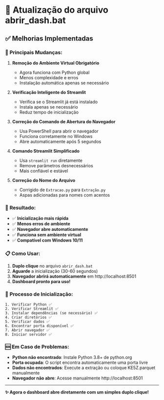 # 🚀 Atualização do arquivo abrir_dash.bat

## ✅ Melhorias Implementadas

### 🔧 **Principais Mudanças:**

1. **Remoção do Ambiente Virtual Obrigatório**
   - Agora funciona com Python global
   - Menos complexidade e erros
   - Instalação automática apenas se necessário

2. **Verificação Inteligente do Streamlit**
   - Verifica se o Streamlit já está instalado
   - Instala apenas se necessário
   - Reduz tempo de inicialização

3. **Correção do Comando de Abertura do Navegador**
   - Usa PowerShell para abrir o navegador
   - Funciona corretamente no Windows
   - Abre automaticamente após 5 segundos

4. **Comando Streamlit Simplificado**
   - Usa `streamlit run` diretamente
   - Remove parâmetros desnecessários
   - Mais confiável e estável

5. **Correção do Nome do Arquivo**
   - Corrigido de `Extracao.py` para `Extração.py`
   - Aspas adicionadas para nomes com acentos

### 🎯 **Resultado:**

- ✅ **Inicialização mais rápida**
- ✅ **Menos erros de ambiente**
- ✅ **Navegador abre automaticamente**
- ✅ **Funciona sem ambiente virtual**
- ✅ **Compatível com Windows 10/11**

### 📋 **Como Usar:**

1. **Duplo clique** no arquivo `abrir_dash.bat`
2. **Aguarde** a inicialização (30-60 segundos)
3. **Navegador abrirá automaticamente** em http://localhost:8501
4. **Dashboard pronto para uso!**

### 🔄 **Processo de Inicialização:**

```
1. Verificar Python ✅
2. Verificar Streamlit ✅
3. Instalar dependências (se necessário) ✅
4. Criar diretórios ✅
5. Verificar dados ✅
6. Encontrar porta disponível ✅
7. Abrir navegador ✅
8. Iniciar servidor ✅
```

### 🆘 **Em Caso de Problemas:**

- **Python não encontrado**: Instale Python 3.8+ de python.org
- **Porta ocupada**: O script encontra automaticamente uma porta livre
- **Dados não encontrados**: Execute a extração ou coloque KE5Z.parquet manualmente
- **Navegador não abre**: Acesse manualmente http://localhost:8501

---

**✨ Agora o dashboard abre diretamente com um simples duplo clique!**
